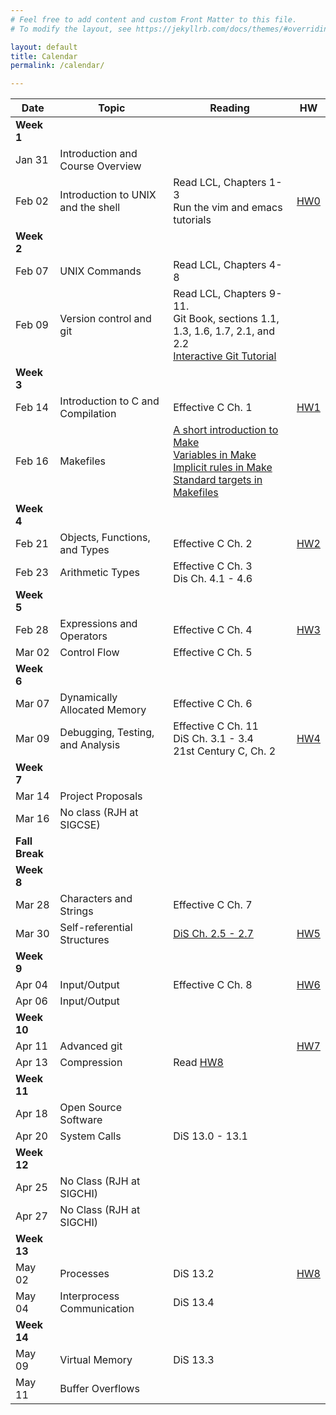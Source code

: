 ```yaml
---
# Feel free to add content and custom Front Matter to this file.
# To modify the layout, see https://jekyllrb.com/docs/themes/#overriding-theme-defaults

layout: default
title: Calendar
permalink: /calendar/

---
```



Date | Topic | Reading | HW
| --- | --- | --- | --- |
**Week 1** |||
Jan 31 | Introduction and Course Overview ||
Feb 02 | Introduction to UNIX and the shell | Read LCL, Chapters 1-3<br/>Run the vim and emacs tutorials|[HW0](assignments/intro.md)|
**Week 2** |||
Feb 07 | UNIX Commands | Read LCL, Chapters 4-8||
Feb 09 | Version control and git | Read LCL, Chapters 9-11.<br/>Git Book, sections 1.1, 1.3, 1.6, 1.7, 2.1, and 2.2<br /><a href="https://learngitbranching.js.org/">Interactive Git Tutorial</a>||[Exercise&nbsp;2](exercises/Lecture-02.md)<br/>[Exercise&nbsp;3](exercises/Lecture-03.md)<br/>[Exercise&nbsp;4](exercises/Lecture-04.md)
**Week 3** |||
Feb 14 | Introduction to C and Compilation |Effective C Ch. 1 |[HW1](assignments/unix-intro.md)|
Feb 16 | Makefiles | <a href="https://rebelsky.cs.grinnell.edu/musings/cnix-make-intro">A short introduction to Make</a><br/> <a href="https://rebelsky.cs.grinnell.edu/musings/cnix-make-variables">Variables in Make</a><br/> <a href="https://rebelsky.cs.grinnell.edu/musings/cnix-make-implicit-rules">Implicit rules in Make</a><br/> <a href="https://rebelsky.cs.grinnell.edu/musings/cnix-make-standard-targets">Standard targets in Makefiles</a> ||
**Week 4** |||
Feb 21 | Objects, Functions, and Types | Effective C Ch. 2 |[HW2](../assignments/hw2)|
Feb 23 | Arithmetic Types | Effective C Ch. 3<br/> Dis Ch. 4.1 - 4.6 |
**Week 5** ||
Feb 28 | Expressions and Operators | Effective C Ch. 4 | [HW3](../assignments/hw3) |
Mar 02 | Control Flow | Effective C Ch. 5 | 
**Week 6** ||
Mar 07| Dynamically Allocated Memory | Effective C Ch. 6 | 
Mar 09 | Debugging, Testing, and Analysis | Effective C Ch. 11<br/> DiS Ch. 3.1 - 3.4<br/>21st Century C, Ch. 2  | [HW4](../assignments/hw4) | 
**Week 7** ||
Mar 14 | Project Proposals | 
Mar 16 | No class (RJH at SIGCSE) | |
**Fall Break** || 
**Week 8** ||
Mar 28 | Characters and Strings | Effective C Ch. 7 | 
Mar 30 | Self-referential Structures| [DiS Ch. 2.5 - 2.7](https://diveintosystems.org/book/C2-C_depth/arrays.html) | [HW5](../assignments/hw5)
**Week 9** ||
Apr 04 | Input/Output | Effective C Ch. 8 |  [HW6](../assignments/hw6)
Apr 06 | Input/Output |  | 
**Week 10** ||
Apr 11 | Advanced git | |  [HW7](../assignments/hw7)
Apr 13 | Compression | Read [HW8](../assignments/hw8) | 
**Week 11** ||
Apr 18 | Open Source Software |  | 
Apr 20 | System Calls | DiS 13.0 - 13.1|
**Week 12** ||
Apr 25 |  No Class (RJH at SIGCHI) | | 
Apr 27 |  No Class (RJH at SIGCHI) | | 
**Week 13** ||
May 02|  Processes | DiS 13.2 | [HW8](../assignments/hw8)
May 04 | Interprocess Communication | DiS 13.4 |   
**Week 14** |
May 09 | Virtual Memory | DiS 13.3 |  
May 11 | Buffer Overflows | 
